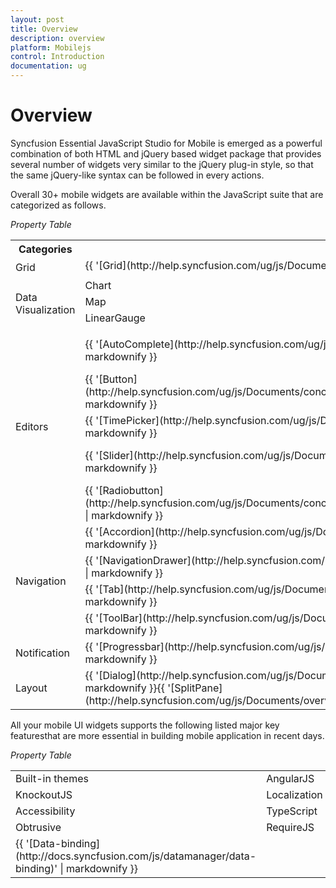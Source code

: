 ```yaml
---
layout: post
title: Overview
description: overview
platform: Mobilejs
control: Introduction
documentation: ug
---
```


# Overview

Syncfusion Essential JavaScript Studio for Mobile is emerged as a powerful combination of both HTML and jQuery based widget package that provides several number of widgets very similar to the jQuery plug-in style, so that the same jQuery-like syntax can be followed in every actions. 

Overall 30+ mobile widgets are available within the JavaScript suite that are categorized as follows.

_Property Table_

<table>
<tr>
<th>
Categories</th><th colspan = "4">
Components</th></tr>
<tr>
<td rowspan = "2">
Grid</td><td colspan = "4">
{{ '[Grid](http://help.syncfusion.com/ug/js/Documents/overview68.htm)' | markdownify }}</td></tr>
<tr>
<td colspan = "4">
</td></tr>
<tr>
<td rowspan = "4">
Data Visualization</td><td>
Chart</td><td colspan = "2">
Barcode</td><td>
RangeNavigator</td></tr>
<tr>
<td>
Map</td><td colspan = "2">
TreeMap</td><td>
RadialGauge</td></tr>
<tr>
<td>
LinearGauge</td><td colspan = "2">
DigitalGauge</td><td>
BulletGraph</td></tr>
<tr>
<td>
</td><td colspan = "3">
</td></tr>
<tr>
<td rowspan = "5">
Editors</td><td>
{{ '[AutoComplete](http://help.syncfusion.com/ug/js/Documents/overview64.htm)' | markdownify }}</td><td>
{{ '[NumericTextbox](http://help.syncfusion.com/ug/js/Documents/conceptsandfeaturesofnumerictextbox.htm)' | markdownify }}</td><td colspan = "2">
{{ '[PasswordTextbox](http://help.syncfusion.com/ug/js/Documents/windowsspecificcustomization.htm)' | markdownify }}</td></tr>
<tr>
<td>
{{ '[Button](http://help.syncfusion.com/ug/js/Documents/conceptsandfeaturesofbutton.htm)' | markdownify }}</td><td>
{{ '[DatePicker](http://help.syncfusion.com/ug/js/Documents/overview65.htm)' | markdownify }}</td><td colspan = "2">
{{ '[TextArea](http://help.syncfusion.com/ug/js/Documents/readonly2.htm)' | markdownify }}</td></tr>
<tr>
<td>
{{ '[TimePicker](http://help.syncfusion.com/ug/js/Documents/overview83.htm)' | markdownify }}</td><td>
{{ '[Rating](http://help.syncfusion.com/ug/js/Documents/overview76.htm)' | markdownify }}</td><td colspan = "2">
{{ '[MaskEdit](http://help.syncfusion.com/ug/js/Documents/masking.htm)' | markdownify }}</td></tr>
<tr>
<td>
{{ '[Slider](http://help.syncfusion.com/ug/js/Documents/overview79.htm)' | markdownify }}</td><td>
{{ '[Checkbox](http://help.syncfusion.com/ug/js/Documents/conceptsandfeaturesofcheckbox.htm)' | markdownify }}</td><td colspan = "2">
{{ '[GroupButton](http://help.syncfusion.com/ug/js/Documents/overview69.htm)' | markdownify }}</td></tr>
<tr>
<td>
{{ '[Radiobutton](http://help.syncfusion.com/ug/js/Documents/conceptsandfeaturesofradiobutton.htm)' | markdownify }}</td><td>
{{ '[Textbox](http://help.syncfusion.com/ug/js/Documents/conceptsandfeaturesoftextbox.htm)' | markdownify }}</td><td colspan = "2">
{{ '[ToggleButton](http://help.syncfusion.com/ug/js/Documents/overview84.htm)' | markdownify }}</td></tr>
<tr>
<td rowspan = "4">
Navigation</td><td>
{{ '[Accordion](http://help.syncfusion.com/ug/js/Documents/overview63.htm)' | markdownify }}</td><td colspan = "2">
{{ '[Menu](http://help.syncfusion.com/ug/js/Documents/overview72.htm)' | markdownify }}</td><td>
</td></tr>
<tr>
<td>
{{ '[NavigationDrawer](http://help.syncfusion.com/ug/js/Documents/overview73.htm)' | markdownify }}</td><td colspan = "2">
{{ '[Rotator](http://help.syncfusion.com/ug/js/Documents/overview77.htm)' | markdownify }}</td><td>
</td></tr>
<tr>
<td>
{{ '[Tab](http://help.syncfusion.com/ug/js/Documents/overview81.htm)' | markdownify }}</td><td colspan = "2">
{{ '[RadialMenu](http://help.syncfusion.com/ug/js/Documents/overview75.htm)' | markdownify }}</td><td>
{{ '[ScrollPanel](http://help.syncfusion.com/ug/js/Documents/overview78.htm)' | markdownify }}</td></tr>
<tr>
<td>
{{ '[ToolBar](http://help.syncfusion.com/ug/js/Documents/overview85.htm)' | markdownify }}</td><td colspan = "2">
{{ '[Header](http://help.syncfusion.com/ug/js/Documents/overview70.htm)' | markdownify }}</td><td>
{{ '[Footer](http://help.syncfusion.com/ug/js/Documents/overview70.htm)' | markdownify }}</td></tr>
<tr>
<td>
Notification</td><td>
{{ '[Progressbar](http://help.syncfusion.com/ug/js/Documents/overview74.htm)' | markdownify }}</td><td colspan = "3">
</td></tr>
<tr>
<td>
Layout</td><td>
{{ '[Dialog](http://help.syncfusion.com/ug/js/Documents/overview66.htm)' | markdownify }}{{ '[SplitPane](http://help.syncfusion.com/ug/js/Documents/overview80.htm)' | markdownify }}</td><td colspan = "2">
{{ '[ListView](http://help.syncfusion.com/ug/js/Documents/overview71.htm)' | markdownify }}</td><td>
{{ '[TileView](http://help.syncfusion.com/ug/js/Documents/overview82.htm)' | markdownify }}</td></tr>
</table>


All your mobile UI widgets supports the following listed major key featuresthat are more essential in building mobile application in recent days.

_Property Table_

<table>
<tr>
<td>
Built-in themes</td><td>
AngularJS</td></tr>
<tr>
<td>
KnockoutJS</td><td>
Localization</td></tr>
<tr>
<td>
Accessibility</td><td>
TypeScript</td></tr>
<tr>
<td>
Obtrusive</td><td>
RequireJS</td></tr>
<tr>
<td>
{{ '[Data-binding](http://docs.syncfusion.com/js/datamanager/data-binding)' | markdownify }}</td><td>
</td></tr>
</table>



